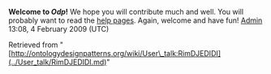 __Welcome to _Odp_!__ We hope you will contribute much and well. 
You will probably want to read the [help pages](http://ontologydesignpatterns.org/wiki/Help:Contents "Help:Contents"). Again, welcome and have fun! [Admin](../User/ValentinaPresutti.md "User:ValentinaPresutti") 13:08, 4 February 2009 (UTC)





Retrieved from "[http://ontologydesignpatterns.org/wiki/User\_talk:RimDJEDIDI](../User_talk/RimDJEDIDI.md)"